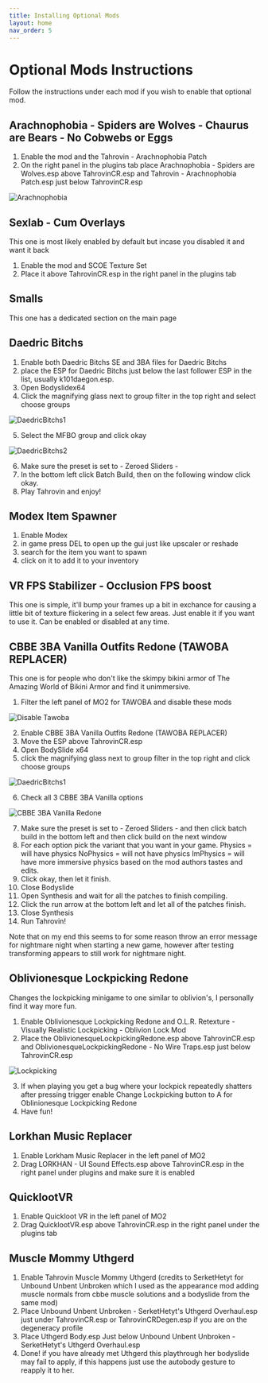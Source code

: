 ```yaml
---
title: Installing Optional Mods
layout: home
nav_order: 5
---
```


# Optional Mods Instructions

Follow the instructions under each mod if you wish to enable that optional mod.

## Arachnophobia - Spiders are Wolves - Chaurus are Bears - No Cobwebs or Eggs

1. Enable the mod and the Tahrovin - Arachnophobia Patch
2. On the right panel in the plugins tab place Arachnophobia - Spiders are Wolves.esp above TahrovinCR.esp and Tahrovin - Arachnophobia Patch.esp just below TahrovinCR.esp

![Arachnophobia](/assets/images/Arachnophobia.png)

## Sexlab - Cum Overlays

This one is most likely enabled by default but incase you disabled it and want it back
1. Enable the mod and SCOE Texture Set
2. Place it above TahrovinCR.esp in the right panel in the plugins tab

## Smalls

This one has a dedicated section on the main page

## Daedric Bitchs

1. Enable both Daedric Bitchs SE and 3BA files for Daedric Bitchs 
2. place the ESP for Daedric Bitchs just below the last follower ESP in the list, usually k101daegon.esp.
3. Open Bodyslidex64
4. Click the magnifying glass next to group filter in the top right and select choose groups

![DaedricBitchs1](/assets/images/DaedricBitchs1.png)

5. Select the MFBO group and click okay

![DaedricBitchs2](/assets/images/DaedricBitchs2.png)

6. Make sure the preset is set to - Zeroed Sliders -
7. In the bottom left click Batch Build, then on the following window click okay.
8. Play Tahrovin and enjoy!

## Modex Item Spawner

1. Enable Modex
2. in game press DEL to open up the gui just like upscaler or reshade
3. search for the item you want to spawn
4. click on it to add it to your inventory

## VR FPS Stabilizer - Occlusion FPS boost

This one is simple, it'll bump your frames up a bit in exchance for causing a little bit of texture flickering in a select few areas. Just enable it if you want to use it. Can be enabled or disabled at any time.

## CBBE 3BA Vanilla Outfits Redone (TAWOBA REPLACER)

This one is for people who don't like the skimpy bikini armor of The Amazing World of Bikini Armor and find it unimmersive.

1. Filter the left panel of MO2 for TAWOBA and disable these mods

![Disable Tawoba](/assets/images/Disable%20Tawoba.png)

2. Enable CBBE 3BA Vanilla Outfits Redone (TAWOBA REPLACER)
3. Move the ESP above TahrovinCR.esp
4. Open BodySlide x64
5. click the magnifying glass next to group filter in the top right and click choose groups

![DaedricBitchs1](/assets/images/DaedricBitchs1.png)

6. Check all 3 CBBE 3BA Vanilla options

![CBBE 3BA Vanilla Redone](/assets/images/CBBE%203BA%20Vanilla%20Redone1.png)

7. Make sure the preset is set to - Zeroed Sliders - and then click batch build in the bottom left and then click build on the next window
8. For each option pick the variant that you want in your game.
Physics = will have physics
NoPhysics = will not have physics
ImPhysics = will have more immersive physics based on the mod authors tastes and edits.
9. Click okay, then let it finish.
10. Close Bodyslide
11. Open Synthesis and wait for all the patches to finish compiling.
12. Click the run arrow at the bottom left and let all of the patches finish.
13. Close Synthesis
14. Run Tahrovin!

Note that on my end this seems to for some reason throw an error message for nightmare night when starting a new game, however after testing transforming appears to still work for nightmare night.

## Oblivionesque Lockpicking Redone

Changes the lockpicking minigame to one similar to oblivion's, I personally find it way more fun.

1. Enable Oblivionesque Lockpicking Redone and O.L.R. Retexture - Visually Realistic Lockpicking - Oblivion Lock Mod
2. Place the OblivionesqueLockpickingRedone.esp above TahrovinCR.esp and OblivionesqueLockpickingRedone - No Wire Traps.esp just below TahrovinCR.esp

![Lockpicking](/assets/images/Lockpicking.png)

3. If when playing you get a bug where your lockpick repeatedly shatters after pressing trigger enable Change Lockpicking button to A for Oblinionesque Lockpicking Redone
4. Have fun!

## Lorkhan Music Replacer

1. Enable Lorkham Music Replacer in the left panel of MO2
2. Drag LORKHAN - UI Sound Effects.esp above TahrovinCR.esp in the right panel under plugins and make sure it is enabled

## QuicklootVR ##
1. Enable Quickloot VR in the left panel of MO2
2. Drag QuicklootVR.esp above TahrovinCR.esp in the right panel under the plugins tab

## Muscle Mommy Uthgerd
1. Enable Tahrovin Muscle Mommy Uthgerd (credits to SerketHetyt for Unbound Unbent Unbroken which I used as the appearance mod adding muscle normals from cbbe muscle solutions and a bodyslide from the same mod)
2. Place Unbound Unbent Unbroken - SerketHetyt's Uthgerd Overhaul.esp just under TahrovinCR.esp or TahrovinCRDegen.esp if you are on the degeneracy profile
3. Place Uthgerd Body.esp Just below Unbound Unbent Unbroken - SerketHetyt's Uthgerd Overhaul.esp
4. Done! if you have already met Uthgerd this playthrough her bodyslide may fail to apply, if this happens just use the autobody gesture to reapply it to her.